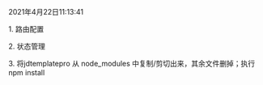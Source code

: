 <p>2021年4月22日11:13:41</p>
<p>1. 路由配置</p>
<p>2. 状态管理</p>
<p>3. 将jdtemplatepro 从 node_modules 中复制/剪切出来，其余文件删掉；执行 npm install</p>